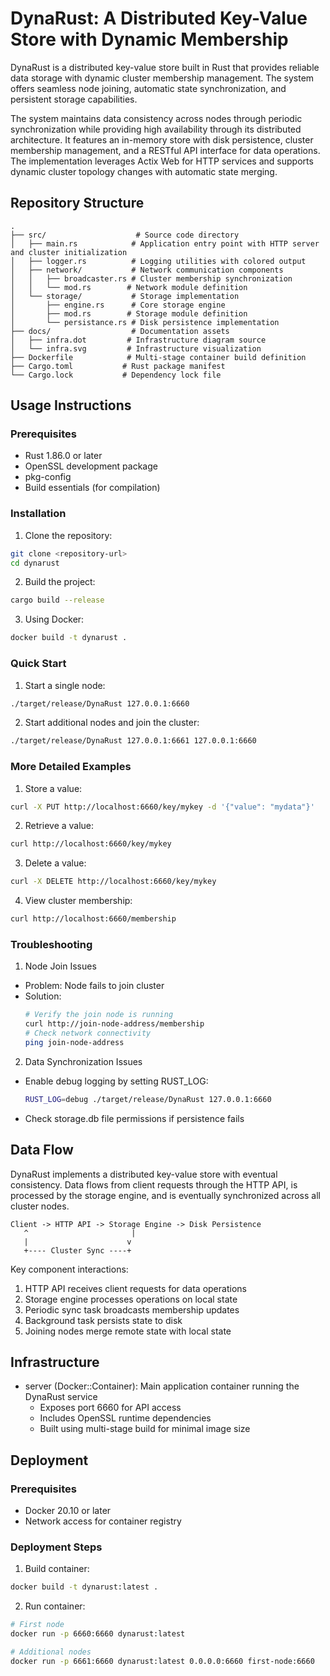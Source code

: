 # DynaRust: A Distributed Key-Value Store with Dynamic Membership

DynaRust is a distributed key-value store built in Rust that provides reliable data storage with dynamic cluster membership management. The system offers seamless node joining, automatic state synchronization, and persistent storage capabilities.

The system maintains data consistency across nodes through periodic synchronization while providing high availability through its distributed architecture. It features an in-memory store with disk persistence, cluster membership management, and a RESTful API interface for data operations. The implementation leverages Actix Web for HTTP services and supports dynamic cluster topology changes with automatic state merging.

## Repository Structure
```
.
├── src/                    # Source code directory
│   ├── main.rs            # Application entry point with HTTP server and cluster initialization
│   ├── logger.rs          # Logging utilities with colored output
│   ├── network/           # Network communication components
│   │   ├── broadcaster.rs # Cluster membership synchronization
│   │   └── mod.rs        # Network module definition
│   └── storage/           # Storage implementation
│       ├── engine.rs      # Core storage engine
│       ├── mod.rs        # Storage module definition
│       └── persistance.rs # Disk persistence implementation
├── docs/                  # Documentation assets
│   ├── infra.dot         # Infrastructure diagram source
│   └── infra.svg         # Infrastructure visualization
├── Dockerfile            # Multi-stage container build definition
├── Cargo.toml           # Rust package manifest
└── Cargo.lock           # Dependency lock file
```

## Usage Instructions
### Prerequisites
- Rust 1.86.0 or later
- OpenSSL development package
- pkg-config
- Build essentials (for compilation)

### Installation

1. Clone the repository:
```bash
git clone <repository-url>
cd dynarust
```

2. Build the project:
```bash
cargo build --release
```

3. Using Docker:
```bash
docker build -t dynarust .
```

### Quick Start

1. Start a single node:
```bash
./target/release/DynaRust 127.0.0.1:6660
```

2. Start additional nodes and join the cluster:
```bash
./target/release/DynaRust 127.0.0.1:6661 127.0.0.1:6660
```

### More Detailed Examples

1. Store a value:
```bash
curl -X PUT http://localhost:6660/key/mykey -d '{"value": "mydata"}'
```

2. Retrieve a value:
```bash
curl http://localhost:6660/key/mykey
```

3. Delete a value:
```bash
curl -X DELETE http://localhost:6660/key/mykey
```

4. View cluster membership:
```bash
curl http://localhost:6660/membership
```

### Troubleshooting

1. Node Join Issues
- Problem: Node fails to join cluster
- Solution: 
  ```bash
  # Verify the join node is running
  curl http://join-node-address/membership
  # Check network connectivity
  ping join-node-address
  ```

2. Data Synchronization Issues
- Enable debug logging by setting RUST_LOG:
  ```bash
  RUST_LOG=debug ./target/release/DynaRust 127.0.0.1:6660
  ```
- Check storage.db file permissions if persistence fails

## Data Flow
DynaRust implements a distributed key-value store with eventual consistency. Data flows from client requests through the HTTP API, is processed by the storage engine, and is eventually synchronized across all cluster nodes.

```ascii
Client -> HTTP API -> Storage Engine -> Disk Persistence
   ^                       |
   |                      v
   +---- Cluster Sync ----+
```

Key component interactions:
1. HTTP API receives client requests for data operations
2. Storage engine processes operations on local state
3. Periodic sync task broadcasts membership updates
4. Background task persists state to disk
5. Joining nodes merge remote state with local state

## Infrastructure
- server (Docker::Container): Main application container running the DynaRust service
  - Exposes port 6660 for API access
  - Includes OpenSSL runtime dependencies
  - Built using multi-stage build for minimal image size

## Deployment
### Prerequisites
- Docker 20.10 or later
- Network access for container registry

### Deployment Steps
1. Build container:
```bash
docker build -t dynarust:latest .
```

2. Run container:
```bash
# First node
docker run -p 6660:6660 dynarust:latest

# Additional nodes
docker run -p 6661:6660 dynarust:latest 0.0.0.0:6660 first-node:6660
```